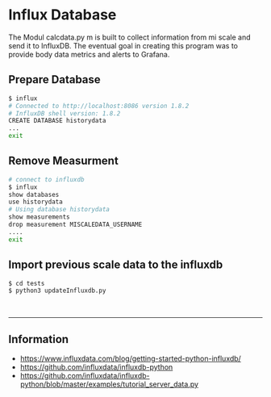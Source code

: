 # Influx Database

The Modul calcdata.py m is built to collect information from mi scale and send it to InfluxDB. The eventual goal in creating this program was to provide body data metrics and alerts to Grafana.



## Prepare Database
```bash
$ influx
# Connected to http://localhost:8086 version 1.8.2
# InfluxDB shell version: 1.8.2
CREATE DATABASE historydata
...
exit
```

## Remove Measurment
```bash
# connect to influxdb
$ influx
show databases
use historydata
# Using database historydata
show measurements
drop measurement MISCALEDATA_USERNAME
....
exit
```

## Import previous scale data to the influxdb
```bash
$ cd tests
$ python3 updateInfluxdb.py
```



<br><hr>
## Information
- https://www.influxdata.com/blog/getting-started-python-influxdb/<br>
- https://github.com/influxdata/influxdb-python <br>
- https://github.com/influxdata/influxdb-python/blob/master/examples/tutorial_server_data.py<br>